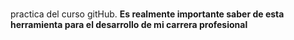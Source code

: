 #
practica del curso gitHub.
**Es realmente importante saber de esta herramienta para el desarrollo de mi carrera profesional**

